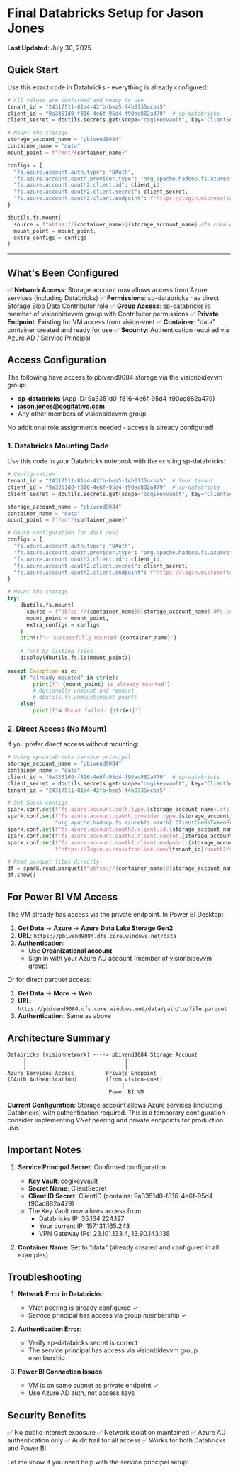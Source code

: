 # Final Databricks Setup for Jason Jones

**Last Updated**: July 30, 2025

## Quick Start

Use this exact code in Databricks - everything is already configured:

```python
# All values are confirmed and ready to use
tenant_id = "24317511-81a4-42fb-bea5-f4b0735acba5"
client_id = "9a3351d0-f816-4e6f-95d4-f90ac882a479"  # sp-databricks
client_secret = dbutils.secrets.get(scope="cogikeyvault", key="ClientSecret")

# Mount the storage
storage_account_name = "pbivend9084"
container_name = "data"
mount_point = f"/mnt/{container_name}"

configs = {
  "fs.azure.account.auth.type": "OAuth",
  "fs.azure.account.oauth.provider.type": "org.apache.hadoop.fs.azurebfs.oauth2.ClientCredsTokenProvider",
  "fs.azure.account.oauth2.client.id": client_id,
  "fs.azure.account.oauth2.client.secret": client_secret,
  "fs.azure.account.oauth2.client.endpoint": f"https://login.microsoftonline.com/{tenant_id}/oauth2/token"
}

dbutils.fs.mount(
  source = f"abfss://{container_name}@{storage_account_name}.dfs.core.windows.net/",
  mount_point = mount_point,
  extra_configs = configs
)
```

---

## What's Been Configured

✅ **Network Access**: Storage account now allows access from Azure services (including Databricks)
✅ **Permissions**: sp-databricks has direct Storage Blob Data Contributor role
✅ **Group Access**: sp-databricks is member of visionbidevvm group with Contributor permissions
✅ **Private Endpoint**: Existing for VM access from vision-vnet
✅ **Container**: "data" container created and ready for use
✅ **Security**: Authentication required via Azure AD / Service Principal

## Access Configuration

The following have access to pbivend9084 storage via the visionbidevvm group:
- **sp-databricks** (App ID: 9a3351d0-f816-4e6f-95d4-f90ac882a479)
- **jason.jones@cogitativo.com**
- Any other members of visionbidevvm group

No additional role assignments needed - access is already configured!

### 1. Databricks Mounting Code

Use this code in your Databricks notebook with the existing sp-databricks:

```python
# Configuration
tenant_id = "24317511-81a4-42fb-bea5-f4b0735acba5"  # Your tenant
client_id = "9a3351d0-f816-4e6f-95d4-f90ac882a479"  # sp-databricks
client_secret = dbutils.secrets.get(scope="cogikeyvault", key="ClientSecret")  # Confirmed in Key Vault

storage_account_name = "pbivend9084"
container_name = "data"
mount_point = f"/mnt/{container_name}"

# OAuth configuration for ADLS Gen2
configs = {
  "fs.azure.account.auth.type": "OAuth",
  "fs.azure.account.oauth.provider.type": "org.apache.hadoop.fs.azurebfs.oauth2.ClientCredsTokenProvider",
  "fs.azure.account.oauth2.client.id": client_id,
  "fs.azure.account.oauth2.client.secret": client_secret,
  "fs.azure.account.oauth2.client.endpoint": f"https://login.microsoftonline.com/{tenant_id}/oauth2/token"
}

# Mount the storage
try:
    dbutils.fs.mount(
      source = f"abfss://{container_name}@{storage_account_name}.dfs.core.windows.net/",
      mount_point = mount_point,
      extra_configs = configs
    )
    print(f"✅ Successfully mounted {container_name}")
    
    # Test by listing files
    display(dbutils.fs.ls(mount_point))
    
except Exception as e:
    if "already mounted" in str(e):
        print(f"ℹ️ {mount_point} is already mounted")
        # Optionally unmount and remount
        # dbutils.fs.unmount(mount_point)
    else:
        print(f"❌ Mount failed: {str(e)}")
```

### 2. Direct Access (No Mount)

If you prefer direct access without mounting:

```python
# Using sp-databricks service principal
storage_account_name = "pbivend9084"
container_name = "data"
client_id = "9a3351d0-f816-4e6f-95d4-f90ac882a479"  # sp-databricks
client_secret = dbutils.secrets.get(scope="cogikeyvault", key="ClientSecret")
tenant_id = "24317511-81a4-42fb-bea5-f4b0735acba5"

# Set Spark configs
spark.conf.set(f"fs.azure.account.auth.type.{storage_account_name}.dfs.core.windows.net", "OAuth")
spark.conf.set(f"fs.azure.account.oauth.provider.type.{storage_account_name}.dfs.core.windows.net", 
               "org.apache.hadoop.fs.azurebfs.oauth2.ClientCredsTokenProvider")
spark.conf.set(f"fs.azure.account.oauth2.client.id.{storage_account_name}.dfs.core.windows.net", client_id)
spark.conf.set(f"fs.azure.account.oauth2.client.secret.{storage_account_name}.dfs.core.windows.net", client_secret)
spark.conf.set(f"fs.azure.account.oauth2.client.endpoint.{storage_account_name}.dfs.core.windows.net", 
               f"https://login.microsoftonline.com/{tenant_id}/oauth2/token")

# Read parquet files directly
df = spark.read.parquet(f"abfss://{container_name}@{storage_account_name}.dfs.core.windows.net/path/to/data.parquet")
df.show()
```

## For Power BI VM Access

The VM already has access via the private endpoint. In Power BI Desktop:

1. **Get Data** → **Azure** → **Azure Data Lake Storage Gen2**
2. **URL**: `https://pbivend9084.dfs.core.windows.net/data`
3. **Authentication**: 
   - Use **Organizational account** 
   - Sign in with your Azure AD account (member of visionbidevvm group)

Or for direct parquet access:
1. **Get Data** → **More** → **Web**
2. **URL**: `https://pbivend9084.dfs.core.windows.net/data/path/to/file.parquet`
3. **Authentication**: Same as above

## Architecture Summary

```
Databricks (visionnetwork) ----> pbivend9084 Storage Account
     |                               |
     |                               |
Azure Services Access          Private Endpoint
(OAuth Authentication)         (from vision-vnet)
                                    |
                                Power BI VM
```

**Current Configuration**: Storage account allows Azure services (including Databricks) with authentication required. This is a temporary configuration - consider implementing VNet peering and private endpoints for production use.

## Important Notes

1. **Service Principal Secret**: Confirmed configuration
   - **Key Vault**: cogikeyvault
   - **Secret Name**: ClientSecret
   - **Client ID Secret**: ClientID (contains: 9a3351d0-f816-4e6f-95d4-f90ac882a479)
   - The Key Vault now allows access from:
     - Databricks IP: 35.164.224.127
     - Your current IP: 157.131.165.243
     - VPN Gateway IPs: 23.101.133.4, 13.90.143.138

2. **Container Name**: Set to "data" (already created and configured in all examples)

## Troubleshooting

1. **Network Error in Databricks**: 
   - VNet peering is already configured ✓
   - Service principal has access via group membership ✓

2. **Authentication Error**:
   - Verify sp-databricks secret is correct
   - The service principal has access via visionbidevvm group membership

3. **Power BI Connection Issues**:
   - VM is on same subnet as private endpoint ✓
   - Use Azure AD auth, not access keys

## Security Benefits

✅ No public internet exposure
✅ Network isolation maintained
✅ Azure AD authentication only
✅ Audit trail for all access
✅ Works for both Databricks and Power BI

Let me know if you need help with the service principal setup!
